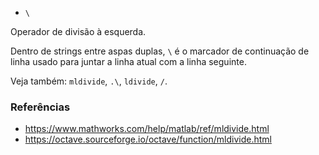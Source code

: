 - `\`

Operador de divisão à esquerda.

Dentro de strings entre aspas duplas, `\` é o marcador de continuação de linha
usado para juntar a linha atual com a linha seguinte.

Veja também: `mldivide`, `.\`, `ldivide`, `/`.

### Referências

- https://www.mathworks.com/help/matlab/ref/mldivide.html
- https://octave.sourceforge.io/octave/function/mldivide.html
